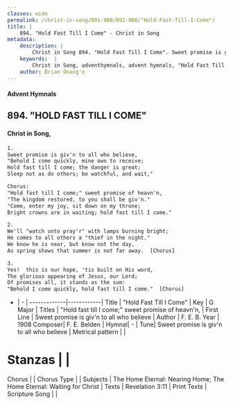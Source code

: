```yaml
---
classes: wide
permalink: /christ-in-song/801-900/891-900/"Hold-Fast-Till-I-Come"/
title: |
    894. "Hold Fast Till I Come" - Christ in Song
metadata:
    description: |
        Christ in Song 894. "Hold Fast Till I Come". Sweet promise is giv'n to all who believe, "Behold I come quickly, mine own to receive; Hold fast till I come; the danger is great; Sleep not as do others; be watchful, and wait," Chorus: "Hold fast till I come;" sweet promise of heavn'n, "The kingdom restored, to you shall be giv'n." "Come, enter my joy, sit down on my throne; Bright crowns are in waiting; hold fast till I come."
    keywords:  |
        Christ in Song, adventhymnals, advent hymnals, "Hold Fast Till I Come", Sweet promise is giv'n to all who believe. "Hold fast till I come;" sweet promise of heavn'n,
    author: Brian Onang'o
---
```


#### Advent Hymnals
## 894. "HOLD FAST TILL I COME"
####  Christ in Song,

```txt
1.
Sweet promise is giv'n to all who believe,
"Behold I come quickly, mine own to receive;
Hold fast till I come; the danger is great;
Sleep not as do others; be watchful, and wait,"

Chorus:
"Hold fast till I come;" sweet promise of heavn'n,
"The kingdom restored, to you shall be giv'n."
"Come, enter my joy, sit down on my throne;
Bright crowns are in waiting; hold fast till I come."

2.
We'll "watch unto pray'r" with lamps burning bright;
He comes to all others a "thief in the night."
We know he is near, but know not the day,
As spring shows that summer is not far away.  [Chorus]

3.
Yes!  this is our hope, 'tis built on His word,
The glorious appearing of Jesus, our Lord;
Of promises all, it stands as the sum:
"Behold I come quickly, hold fast till I come."  [Chorus]

```

- |   -  |
-------------|------------|
Title | "Hold Fast Till I Come" |
Key | G Major |
Titles | "Hold fast till I come;" sweet promise of heavn'n, |
First Line | Sweet promise is giv'n to all who believe |
Author | F. E. B.
Year | 1908
Composer| F. E. Belden |
Hymnal|  - |
Tune| Sweet promise is giv'n to all who believe |
Metrical pattern | |
# Stanzas |  |
Chorus |  |
Chorus Type |  |
Subjects | The Home Eternal: Nearing Home; The Home Eternal: Waiting for Christ |
Texts | Revelation 3:11 |
Print Texts | 
Scripture Song |  |
    
